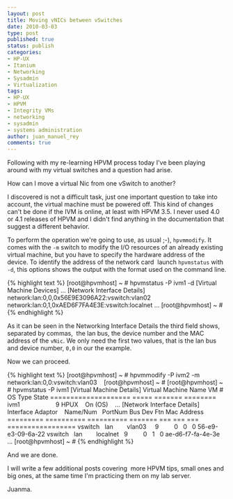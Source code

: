 ```yaml
---
layout: post
title: Moving vNICs between vSwitches
date: 2010-03-03
type: post
published: true
status: publish
categories:
- HP-UX
- Itanium
- Networking
- Sysadmin
- Virtualization
tags:
- HP-UX
- HPVM
- Integrity VMs
- networking
- sysadmin
- systems administration
author: juan_manuel_rey
comments: true
---
```


Following with my re-learning HPVM process today I've been playing around with my virtual switches and a question had arise.

How can I move a virtual Nic from one vSwitch to another?

I discovered is not a difficult task, just one important question to take into account, the virtual machine must be powered off. This kind of changes can't be done if the IVM is online, at least with HPVM 3.5. I never used 4.0 or 4.1 releases of HPVM and I didn't find anything in the documentation that suggest a different behavior.

To perform the operation we're going to use, as usual ;-), `hpvmmodify`. It comes with the `-m` switch to modify the I/O resources of an already existing virtual machine, but you have to specify the hardware address of the device. To identify the address of the network card  launch `hpvmstatus` with  `-d`, this options shows the output with the format used on the command line.

{% highlight text %}
[root@hpvmhost] ~ # hpvmstatus -P ivm1 -d
[Virtual Machine Devices]
...
[Network Interface Details]
network:lan:0,0,0x56E9E3096A22:vswitch:vlan02
network:lan:0,1,0xAED6F7FA4E3E:vswitch:localnet
...
[root@hpvmhost] ~ #
{% endhighlight %}

As it can be seen in the Networking Interface Details the third field shows, separated by commas,  the lan bus, the device number and the MAC address of the `vNic`. We only need the first two values, that is the lan bus and device number, `0,0` in our the example.

Now we can proceed.

{% highlight text %}
[root@hpvmhost] ~ # hpvmmodify -P ivm2 -m network:lan:0,0:vswitch:vlan03   
[root@hpvmhost] ~ #
[root@hpvmhost] ~ # hpvmstatus -P ivm1
[Virtual Machine Details]
Virtual Machine Name VM #  OS Type State
==================== ===== ======= ========
ivm1                     9 HPUX    On (OS)   
...
[Network Interface Details]
Interface Adaptor    Name/Num   PortNum Bus Dev Ftn Mac Address
========= ========== ========== ======= === === === =================
vswitch   lan        vlan03     9         0   0   0 56-e9-e3-09-6a-22
vswitch   lan        localnet   9         0   1   0 ae-d6-f7-fa-4e-3e
...
[root@hpvmhost] ~ #
{% endhighlight %}

And we are done.

I will write a few additional posts covering  more HPVM tips, small ones and big ones, at the same time I'm practicing them on my lab server.

Juanma.
